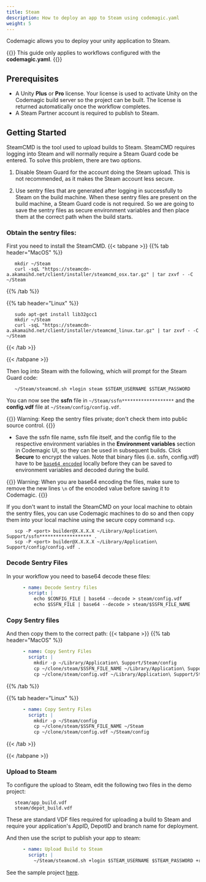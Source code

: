 ```yaml
---
title: Steam
description: How to deploy an app to Steam using codemagic.yaml
weight: 5
---
```


Codemagic allows you to deploy your unity application to Steam.

{{<notebox>}}
This guide only applies to workflows configured with the **codemagic.yaml**.
{{</notebox>}}

## Prerequisites

- A Unity **Plus** or **Pro** license. Your license is used to activate Unity on the Codemagic build server so the project can be built. The license is returned automatically once the workflow completes.
- A Steam Partner account is required to publish to Steam.

## Getting Started

SteamCMD is the tool used to upload builds to Steam. SteamCMD requires logging into Steam and will normally require a Steam Guard code be entered.
To solve this problem, there are two options.

1. Disable Steam Guard for the account doing the Steam upload.  This is not recommended, as it makes the Steam account less secure.

2. Use sentry files that are generated after logging in successfully to Steam on the build machine. When these sentry files are present on the build machine, a Steam Guard code is not required.
So we are going to save the sentry files as secure environment variables and then place them at the correct path when the build starts.

### Obtain the sentry files:
First you need to install the SteamCMD.
{{< tabpane >}}
{{% tab header="MacOS" %}}
```shell
   mkdir ~/Steam
   curl -sqL "https://steamcdn-a.akamaihd.net/client/installer/steamcmd_osx.tar.gz" | tar zxvf - -C ~/Steam
```

{{% /tab %}}

{{% tab header="Linux" %}}
```shell
   sudo apt-get install lib32gcc1
   mkdir ~/Steam 
   curl -sqL "https://steamcdn-a.akamaihd.net/client/installer/steamcmd_linux.tar.gz" | tar zxvf - -C ~/Steam
```
{{< /tab >}}

{{< /tabpane >}}

Then log into Steam with the following, which will prompt for the Steam Guard code:
```shell
   ~/Steam/steamcmd.sh +login steam $STEAM_USERNAME $STEAM_PASSWORD
```
You can now see the **ssfn** file in `~/Steam/ssfn*******************` and the **config.vdf** file at `~/Steam/config/config.vdf`.

{{<notebox>}}
Warning: Keep the sentry files private; don't check them into public source control.
{{</notebox>}}

- Save the ssfn file name, ssfn file itself, and the config file to the respective environment variables in the **Environment variables** section in Codemagic UI, so they can be used in subsequent builds. Click **Secure** to encrypt the values. Note that binary files (i.e. ssfn, config.vdf) have to be [`base64 encoded`](../variables/environment-variable-groups/#storing-sensitive-valuesfiles) locally before they can be saved to environment variables and decoded during the build.

{{<notebox>}}
Warning: When you are base64 encoding the files, make sure to remove the new lines `\n` of the encoded value before saving it to Codemagic. 
{{</notebox>}}

If you don't want to install the SteamCMD on your local machine to obtain the sentry files, you can use Codemagic machines to do so and then copy them into your local machine using the secure copy command `scp`.
```shell
   scp -P <port> builder@X.X.X.X ~/Library/Application\ Support/ssfn******************* .
   scp -P <port> builder@X.X.X.X ~/Library/Application\ Support/config/config.vdf .
```

### Decode Sentry Files
In your workflow you need to base64 decode these files:
```yaml
      - name: Decode Sentry files
        script: | 
          echo $CONFIG_FILE | base64 --decode > steam/config.vdf
          echo $SSFN_FILE | base64 --decode > steam/$SSFN_FILE_NAME
```

### Copy Sentry files
And then copy them to the correct path:
{{< tabpane >}}
{{% tab header="MacOS" %}}
```yaml
      - name: Copy Sentry Files
        script: | 
          mkdir -p ~/Library/Application\ Support/Steam/config
          cp ~/clone/steam/$SSFN_FILE_NAME ~/Library/Application\ Support/Steam
          cp ~/clone/steam/config.vdf ~/Library/Application\ Support/Steam/config
```

{{% /tab %}}

{{% tab header="Linux" %}}
```yaml
      - name: Copy Sentry Files
        script: | 
          mkdir -p ~/Steam/config
          cp ~/clone/steam/$SSFN_FILE_NAME ~/Steam
          cp ~/clone/steam/config.vdf ~/Steam/config
```
{{< /tab >}}

{{< /tabpane >}}

### Upload to Steam
To configure the upload to Steam, edit the following two files in the demo project:
```
   steam/app_build.vdf
   steam/depot_build.vdf
```
These are standard VDF files required for uploading a build to Steam and require your application's AppID, DepotID and branch name for deployment.

And then use the script to publish your app to steam:
```yaml
      - name: Upload Build to Steam
        script: | 
          ~/Steam/steamcmd.sh +login $STEAM_USERNAME $STEAM_PASSWORD +run_app_build ~/clone/steam/app_build.vdf +quit
```

See the sample project [here](https://github.com/codemagic-ci-cd/codemagic-sample-projects/tree/main/unity/unity-deploy-steam).